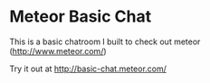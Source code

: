 Meteor Basic Chat
=================

This is a basic chatroom I built to check out meteor (http://www.meteor.com/)

Try it out at http://basic-chat.meteor.com/
